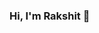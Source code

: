 ### Hi, I'm Rakshit  👋

<!--
**rakshitgarg99/rakshitgarg99** is a ✨ _special_ ✨ repository because its `README.md` (this file) appears on your GitHub profile.

Here are some ideas to get you started:

- 🔭 I’m currently working on backend development(django) and ml projects.
- 🌱 I’m currently learning data structures and algos.
- 👯 I’m looking to collaborate on machine learning and research projects.
- 🤔 I’m looking for help with cracking coding rounds.
- 📫 How to reach me: rakshitgarg99@gmail.com
-->
